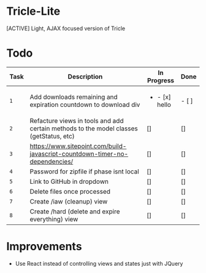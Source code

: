 # Tricle-Lite
[ACTIVE] Light, AJAX focused version of Tricle

# Todo

| Task | Description | In Progress | Done |
| --- | --- | --- | --- |
| `1` | Add downloads remaining and expiration countdown to download div | <ul><li>- [x] hello</li></ul> | - [ ] |
| `2` | Refacture views in tools and add certain methods to the model classes (getStatus, etc) | [] | [] |
| `3` | https://www.sitepoint.com/build-javascript-countdown-timer-no-dependencies/ | [] | [] |
| `4` | Password for zipfile if phase isnt local | [] | [] |
| `5` | Link to GitHub in dropdown | [] | [] |
| `6` | Delete files once processed | [] | [] |
| `7` | Create /iaw (cleanup) view | [] | [] |
| `8` | Create /hard (delete and expire everything) view | [] | [] |

# Improvements
- Use React instead of controlling views and states just with JQuery

